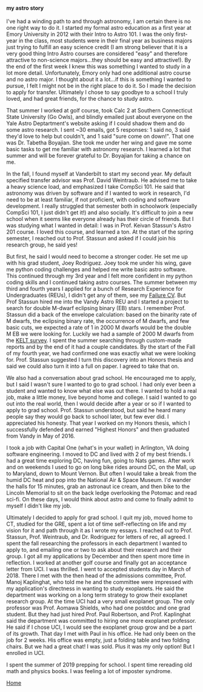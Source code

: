 #### my astro story

I've had a winding path to and through astronomy, I am certain there is no one right way to do it.
I started my formal astro education as a first year at Emory University in 2012 with their Intro to Astro 101.
I was the only first-year in the class, most students were in their final year as business majors just trying to fulfill an easy science credit (I am strong believer that it is a very good thing Intro Astro courses are considered "easy" and therefore attractive to non-science majors...they should be easy and attractive!).
By the end of the first week I knew this was something I wanted to study in a lot more detail. Unfortunately, Emory only had one additional astro course and no astro major.
I thought about it a lot...if this is something I wanted to pursue, I felt I might not be in the right place to do it. So I made the decision to apply for transfer. Ultimately I chose to say goodbye to a school I truly loved, and had great friends, for the chance to study astro.

That summer I worked at golf course, took Calc 2 at Southern Connecticut State University (Go Owls), and blindly emailed just about everyone on the Yale Astro Deptartment's website asking if I could shadow them and do some astro research. I sent ~30 emails, got 5 responses: 1 said no, 3 said they'd love to help but couldn't, and 1 said "sure come on down!". That one was Dr. Tabetha Boyajian. She took me under her wing and gave me some basic tasks to get me familiar with astronomy research. I learned a lot that summer and will be forever grateful to Dr. Boyajian for taking a chance on me.

In the fall, I found myself at Vanderbilt to start my second year. My default specified transfer advisor was Prof. David Weintraub. He advised me to take a heavy science load, and emphasized I take CompSci 101. He said that astronomy was driven by software and if I wanted to work in research, I'd need to be at least familiar, if not proficient, with coding and software development.
I really struggled that semester both in schoolwork (especially CompSci 101, I just didn't get it!) and also socially. It's difficult to join a new school when it seems like everyone already has their circle of friends. But I was studying what I wanted in detail: I was in Prof. Keivan Stassun's Astro 201 course.
I loved this course, and learned a ton. At the start of the spring semester, I reached out to Prof. Stassun and asked if I could join his research group, he said yes!

But first, he said I would need to become a stronger coder. He set me up with his grad student, Joey Rodriguez. Joey took me under his wing, gave me python coding challenges and helped me write basic astro software. This continued through my 3rd year and I felt more confident in my python coding skills and I continued taking astro courses.
The summer between my third and fourth years I applied for a bunch of Research Experience for Undergraduates (REUs), I didn't get any of them, see my [Failure CV](./CV). But Prof Stassun hired me into the Vandy Astro REU and I started a project to search for double M-dwarf eclipsing binary (EB) stars.
I remember Prof. Stassun did a back of the envelope calculation: based on the binarity rate of M dwarfs, the eclipsing binary rate, the occurrence of M dwarfs, and few basic cuts, we expected a rate of 1 in 2000 M dwarfs would be the double M EB we were looking for. Luckily we had a sample of 2000 M dwarfs from the [KELT survey](https://en.wikipedia.org/wiki/Kilodegree_Extremely_Little_Telescope).
I spent the summer searching through custom-made reports and by the end of it had a couple candidates.
By the start of the Fall of my fourth year, we had confirmed one was exactly what we were looking for. Prof. Stassun suggested I turn this discovery into an Honors thesis and said we could also turn it into a full on paper. I agreed to take that on.

We also had a conversation about grad school. He encouraged me to apply, but I said I wasn't sure I wanted to go to grad school. I had only ever been a student and wanted to know what else was out there. I wanted to hold a real job, make a little money, live beyond home and college. I said I wanted to go out into the real world, then I would decide after a year or so if I wanted to apply to grad school. Prof. Stassun understood, but said he heard many people say they would go back to school later, but few ever did. I appreciated his honesty. That year I worked on my Honors thesis, which I successfully defended and earned "Highest Honors" and then graduated from Vandy in May of 2016.

I took a job with Capital One (what's in your wallet) in Arlington, VA doing software engineering. I moved to DC and lived with 2 of my best friends. I had a great time exploring DC, having fun, going to Nats games. After work and on weekends I used to go on long bike rides around DC, on the Mall, up to Maryland, down to Mount Vernon.
But often I would take a break from the humid DC heat and pop into the National Air & Space Museum. I'd wander the halls for 15 minutes, grab an astronaut ice cream, and then bike to the Lincoln Memorial to sit on the back ledge overlooking the Potomac and read sci-fi.
On these days, I would think about astro and come to finally admit to myself I didn't like my job.

Ultimately I decided to apply for grad school. I quit my job, moved home to CT, studied for the GRE, spent a lot of time self-reflecting on life and my vision for it and path through it as I wrote my essays. I reached out to Prof. Stassun, Prof. Weintraub, and Dr. Rodriguez for letters of rec, all agreed. I spent the fall researching the professors in each department I wanted to apply to, and emailing one or two to ask about their research and their group.
I got all my applications by December and then spent more time in reflection. I worked at another golf course and finally got an acceptance letter from UCI. I was thrilled. I went to accepted students day in March of 2018. There I met with the then head of the admissions committee, Prof. Manoj Kaplinghat, who told me he and the committee were impressed with my application's directness in wanting to study exoplanets.
He said the department was working on a long term strategy to grow their exoplanet research group. At the time UCI had a very small exoplanet group. The only professor was Prof. Aomawa Shields, who had one postdoc and one grad student. But they had just hired Prof. Paul Robertson, and Prof. Kaplinghat said the department was committed to hiring one more exoplanet professor. He said if I chose UCI, I would see the exoplanet group grow and be a part of its growth. That day I met with Paul in his office. He had only been on the job for 2 weeks. His office was empty, just a folding table and two folding chairs. But we had a great chat! I was sold. Plus it was my only option! But I enrolled in UCI.

I spent the summer of 2019 prepping for school. I spent time rereading old math and physics books. I was feeling a lot of imposter syndrome.








[Home](./)
